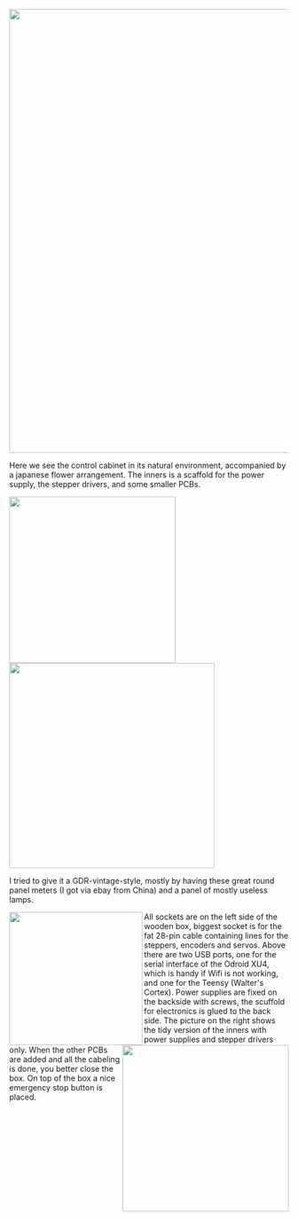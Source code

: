 <img width="800px" src="../images/IMG_20170219_125046.jpg" >

Here we see the control cabinet in its natural environment, accompanied by a japanese flower arrangement. The inners is a scaffold for the power supply, the stepper drivers, and some smaller PCBs.

<img align="left" width="300px" src="../images/cad-cabinet 1.png" >
<img width="370px" src="../images/cad-cabinet 2.png" >

I tried to give it a GDR-vintage-style, mostly by having these great round panel meters (I got via ebay from China) and a panel of mostly useless lamps. 

<img align="left" width="240px" src="../images/IMG_20170219_125144.jpg" >
<img align="right" width="300px" src="../images/WP_20170122_00_55_52_Pro.jpg" >

All sockets are on the left side of the wooden box, biggest socket is for the fat 28-pin cable containing lines for the steppers, encoders and servos. Above there are two USB ports, one for the serial interface of the Odroid XU4, which is handy if Wifi is not working, and one for the Teensy (Walter's Cortex). Power supplies are fixed on the backside with screws, the scuffold for electronics is glued to the back side. The picture on the right shows the tidy version of the inners with power supplies and stepper drivers only. When the other PCBs are added and all the cabeling is done, you better close the box. On top of the box a nice emergency stop button is placed.


